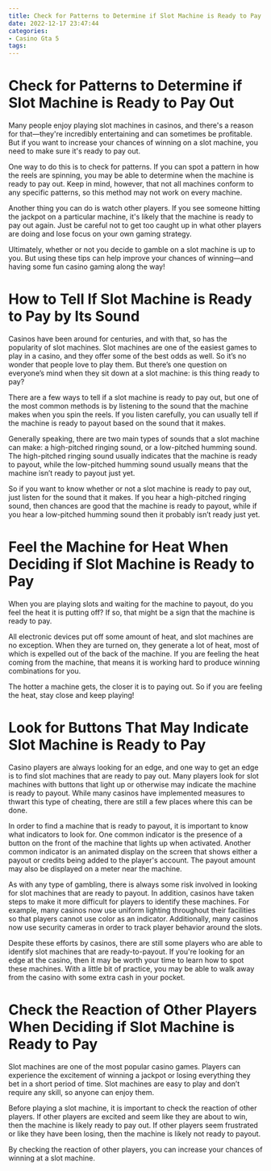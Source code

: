 ```yaml
---
title: Check for Patterns to Determine if Slot Machine is Ready to Pay Out
date: 2022-12-17 23:47:44
categories:
- Casino Gta 5
tags:
---
```



#  Check for Patterns to Determine if Slot Machine is Ready to Pay Out

Many people enjoy playing slot machines in casinos, and there's a reason for that—they're incredibly entertaining and can sometimes be profitable. But if you want to increase your chances of winning on a slot machine, you need to make sure it's ready to pay out.

One way to do this is to check for patterns. If you can spot a pattern in how the reels are spinning, you may be able to determine when the machine is ready to pay out. Keep in mind, however, that not all machines conform to any specific patterns, so this method may not work on every machine.

Another thing you can do is watch other players. If you see someone hitting the jackpot on a particular machine, it's likely that the machine is ready to pay out again. Just be careful not to get too caught up in what other players are doing and lose focus on your own gaming strategy.

Ultimately, whether or not you decide to gamble on a slot machine is up to you. But using these tips can help improve your chances of winning—and having some fun casino gaming along the way!

#  How to Tell If Slot Machine is Ready to Pay by Its Sound

Casinos have been around for centuries, and with that, so has the popularity of slot machines. Slot machines are one of the easiest games to play in a casino, and they offer some of the best odds as well. So it’s no wonder that people love to play them. But there’s one question on everyone’s mind when they sit down at a slot machine: is this thing ready to pay?

There are a few ways to tell if a slot machine is ready to pay out, but one of the most common methods is by listening to the sound that the machine makes when you spin the reels. If you listen carefully, you can usually tell if the machine is ready to payout based on the sound that it makes.

Generally speaking, there are two main types of sounds that a slot machine can make: a high-pitched ringing sound, or a low-pitched humming sound. The high-pitched ringing sound usually indicates that the machine is ready to payout, while the low-pitched humming sound usually means that the machine isn’t ready to payout just yet.

So if you want to know whether or not a slot machine is ready to pay out, just listen for the sound that it makes. If you hear a high-pitched ringing sound, then chances are good that the machine is ready to payout, while if you hear a low-pitched humming sound then it probably isn’t ready just yet.

#  Feel the Machine for Heat When Deciding if Slot Machine is Ready to Pay

When you are playing slots and waiting for the machine to payout, do you feel the heat it is putting off? If so, that might be a sign that the machine is ready to pay.

All electronic devices put off some amount of heat, and slot machines are no exception. When they are turned on, they generate a lot of heat, most of which is expelled out of the back of the machine. If you are feeling the heat coming from the machine, that means it is working hard to produce winning combinations for you.

The hotter a machine gets, the closer it is to paying out. So if you are feeling the heat, stay close and keep playing!

#  Look for Buttons That May Indicate Slot Machine is Ready to Pay

Casino players are always looking for an edge, and one way to get an edge is to find slot machines that are ready to pay out. Many players look for slot machines with buttons that light up or otherwise may indicate the machine is ready to payout. While many casinos have implemented measures to thwart this type of cheating, there are still a few places where this can be done.

In order to find a machine that is ready to payout, it is important to know what indicators to look for. One common indicator is the presence of a button on the front of the machine that lights up when activated. Another common indicator is an animated display on the screen that shows either a payout or credits being added to the player's account. The payout amount may also be displayed on a meter near the machine.

As with any type of gambling, there is always some risk involved in looking for slot machines that are ready to payout. In addition, casinos have taken steps to make it more difficult for players to identify these machines. For example, many casinos now use uniform lighting throughout their facilities so that players cannot use color as an indicator. Additionally, many casinos now use security cameras in order to track player behavior around the slots.

Despite these efforts by casinos, there are still some players who are able to identify slot machines that are ready-to-payout. If you're looking for an edge at the casino, then it may be worth your time to learn how to spot these machines. With a little bit of practice, you may be able to walk away from the casino with some extra cash in your pocket.

#  Check the Reaction of Other Players When Deciding if Slot Machine is Ready to Pay

Slot machines are one of the most popular casino games. Players can experience the excitement of winning a jackpot or losing everything they bet in a short period of time. Slot machines are easy to play and don’t require any skill, so anyone can enjoy them.

Before playing a slot machine, it is important to check the reaction of other players. If other players are excited and seem like they are about to win, then the machine is likely ready to pay out. If other players seem frustrated or like they have been losing, then the machine is likely not ready to payout.

By checking the reaction of other players, you can increase your chances of winning at a slot machine.